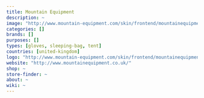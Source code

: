 ```yaml
---
title: Mountain Equipment
description: ~
image: "http://www.mountain-equipment.com/skin/frontend/mountainequipment/default/images/logo.png"
categories: []
brands: []
purposes: []
types: [gloves, sleeping-bag, tent]
countries: [united-kingdom]
logo: "http://www.mountain-equipment.com/skin/frontend/mountainequipment/default/images/logo.png"
website: "http://www.mountainequipment.co.uk/"
shop: ~
store-finder: ~
about: ~
wiki: ~
---
```

